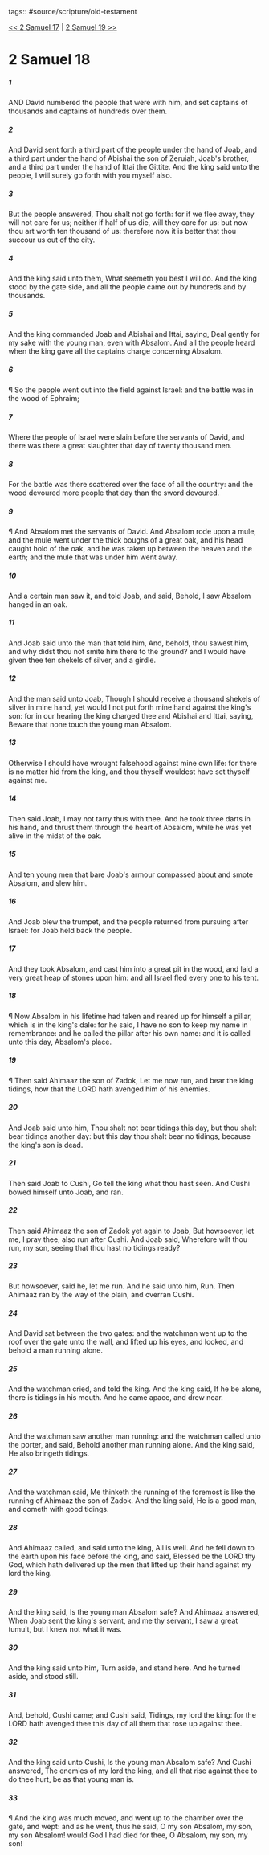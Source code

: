 tags:: #source/scripture/old-testament

[<< 2 Samuel 17](/Old_Testament/10_2_Samuel/2_Samuel_17.md) | [2 Samuel 19 >>](/Old_Testament/10_2_Samuel/2_Samuel_19.md)

# 2 Samuel 18

##### 1

AND David numbered the people that were with him, and set captains of thousands and captains of hundreds over them.

##### 2

And David sent forth a third part of the people under the hand of Joab, and a third part under the hand of Abishai the son of Zeruiah, Joab's brother, and a third part under the hand of Ittai the Gittite. And the king said unto the people, I will surely go forth with you myself also.

##### 3

But the people answered, Thou shalt not go forth: for if we flee away, they will not care for us; neither if half of us die, will they care for us: but now thou art worth ten thousand of us: therefore now it is better that thou succour us out of the city.

##### 4

And the king said unto them, What seemeth you best I will do. And the king stood by the gate side, and all the people came out by hundreds and by thousands.

##### 5

And the king commanded Joab and Abishai and Ittai, saying, Deal gently for my sake with the young man, even with Absalom. And all the people heard when the king gave all the captains charge concerning Absalom.

##### 6

¶ So the people went out into the field against Israel: and the battle was in the wood of Ephraim;

##### 7

Where the people of Israel were slain before the servants of David, and there was there a great slaughter that day of twenty thousand men.

##### 8

For the battle was there scattered over the face of all the country: and the wood devoured more people that day than the sword devoured.

##### 9

¶ And Absalom met the servants of David. And Absalom rode upon a mule, and the mule went under the thick boughs of a great oak, and his head caught hold of the oak, and he was taken up between the heaven and the earth; and the mule that was under him went away.

##### 10

And a certain man saw it, and told Joab, and said, Behold, I saw Absalom hanged in an oak.

##### 11

And Joab said unto the man that told him, And, behold, thou sawest him, and why didst thou not smite him there to the ground? and I would have given thee ten shekels of silver, and a girdle.

##### 12

And the man said unto Joab, Though I should receive a thousand shekels of silver in mine hand, yet would I not put forth mine hand against the king's son: for in our hearing the king charged thee and Abishai and Ittai, saying, Beware that none touch the young man Absalom.

##### 13

Otherwise I should have wrought falsehood against mine own life: for there is no matter hid from the king, and thou thyself wouldest have set thyself against me.

##### 14

Then said Joab, I may not tarry thus with thee. And he took three darts in his hand, and thrust them through the heart of Absalom, while he was yet alive in the midst of the oak.

##### 15

And ten young men that bare Joab's armour compassed about and smote Absalom, and slew him.

##### 16

And Joab blew the trumpet, and the people returned from pursuing after Israel: for Joab held back the people.

##### 17

And they took Absalom, and cast him into a great pit in the wood, and laid a very great heap of stones upon him: and all Israel fled every one to his tent.

##### 18

¶ Now Absalom in his lifetime had taken and reared up for himself a pillar, which is in the king's dale: for he said, I have no son to keep my name in remembrance: and he called the pillar after his own name: and it is called unto this day, Absalom's place.

##### 19

¶ Then said Ahimaaz the son of Zadok, Let me now run, and bear the king tidings, how that the LORD hath avenged him of his enemies.

##### 20

And Joab said unto him, Thou shalt not bear tidings this day, but thou shalt bear tidings another day: but this day thou shalt bear no tidings, because the king's son is dead.

##### 21

Then said Joab to Cushi, Go tell the king what thou hast seen. And Cushi bowed himself unto Joab, and ran.

##### 22

Then said Ahimaaz the son of Zadok yet again to Joab, But howsoever, let me, I pray thee, also run after Cushi. And Joab said, Wherefore wilt thou run, my son, seeing that thou hast no tidings ready?

##### 23

But howsoever, said he, let me run. And he said unto him, Run. Then Ahimaaz ran by the way of the plain, and overran Cushi.

##### 24

And David sat between the two gates: and the watchman went up to the roof over the gate unto the wall, and lifted up his eyes, and looked, and behold a man running alone.

##### 25

And the watchman cried, and told the king. And the king said, If he be alone, there is tidings in his mouth. And he came apace, and drew near.

##### 26

And the watchman saw another man running: and the watchman called unto the porter, and said, Behold another man running alone. And the king said, He also bringeth tidings.

##### 27

And the watchman said, Me thinketh the running of the foremost is like the running of Ahimaaz the son of Zadok. And the king said, He is a good man, and cometh with good tidings.

##### 28

And Ahimaaz called, and said unto the king, All is well. And he fell down to the earth upon his face before the king, and said, Blessed be the LORD thy God, which hath delivered up the men that lifted up their hand against my lord the king.

##### 29

And the king said, Is the young man Absalom safe? And Ahimaaz answered, When Joab sent the king's servant, and me thy servant, I saw a great tumult, but I knew not what it was.

##### 30

And the king said unto him, Turn aside, and stand here. And he turned aside, and stood still.

##### 31

And, behold, Cushi came; and Cushi said, Tidings, my lord the king: for the LORD hath avenged thee this day of all them that rose up against thee.

##### 32

And the king said unto Cushi, Is the young man Absalom safe? And Cushi answered, The enemies of my lord the king, and all that rise against thee to do thee hurt, be as that young man is.

##### 33

¶ And the king was much moved, and went up to the chamber over the gate, and wept: and as he went, thus he said, O my son Absalom, my son, my son Absalom! would God I had died for thee, O Absalom, my son, my son!
